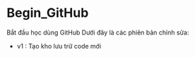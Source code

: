 # Begin_GitHub
Bắt đầu học dùng GitHub
Dưới đây là các phiên bản chỉnh sửa: 
 - v1 : Tạo kho lưu trữ code mới
